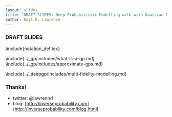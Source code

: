 ```yaml
---
layout: slides
title: "DRAFT SLIDES: Deep Probabilistic Modelling with with Gaussian Processes"
author: Neil D. Lawrence
---
```


### DRAFT SLIDES

\include{notation_def.tex}

\include{../_gp/includes/what-is-a-gp.md}
\include{../_gp/includes/approximate-gps.md}
<!--\include{../_deepgp/includes/what-is-a-deep-gp.md}-->
\include{../_deepgp/includes/multi-fidelity-modelling.md}


### Thanks!

* twitter: @lawrennd
* blog: [http://inverseprobability.com](http://inverseprobability.com/blog.html)


